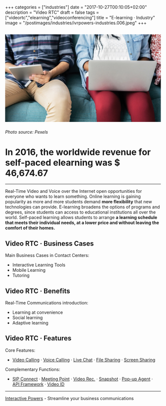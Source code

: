 +++
categories = ["industries"]
date = "2017-10-27T00:10:05+02:00"
description = "Video RTC"
draft = false
tags = ["videortc","elearning","videoconferencing"]
title = "E-learning · Industry"
image = "/postimages/industries/ivrpowers-industries.006.jpeg"
+++

![children with computers](/postimages/industries/ivrpowers-industries.006.jpeg)
-----------
###### Photo source: Pexels

# In 2016, the worldwide revenue for self-paced elearning was $ 46,674.67
---

Real-Time Video and Voice over the Internet open opportunities for everyone who wants to learn something. Online learning is gaining popularity as more and more students demand **more flexibility** that new technologies can provide. E-learning broadens the options of programs and degrees, since students can access to educational institutions all over the world. Self-paced learning allows students to arrange **a learning schedule that meets their individual needs, at a lower price and without leaving the comfort of their homes.**


## Video RTC · Business Cases

Main Business Cases in Contact Centers:

* Interactive Learning Tools
* Mobile Learning
* Tutoring


##	Video RTC · Benefits

Real-Time Communications introduction:

* Learning at convenience
* Social learning
* Adaptive learning


## Video RTC · Features

Core Features:

* [Video Calling](http://blog.ivrpowers.com/post/products/video-rtc-video-calling/) · [Voice Calling](http://blog.ivrpowers.com/post/products/video-rtc-voice-calling/) · [Live Chat](http://blog.ivrpowers.com/post/products/video-rtc-live-chat/) · [File Sharing](http://blog.ivrpowers.com/post/products/video-rtc-file-sharing/) · [Screen Sharing](http://blog.ivrpowers.com/post/products/video-rtc-screen-sharing/)

Complementary Functions:

* [SIP Connect](http://blog.ivrpowers.com/post/products/video-rtc-sip-connect/) ·  [Meeting Point](http://blog.ivrpowers.com/post/products/video-rtc-meeting-point/) · [Video Rec.](http://blog.ivrpowers.com/post/products/video-rtc-video-recording/) · [Snapshot](http://blog.ivrpowers.com/post/products/video-rtc-snapshot/) · [Pop-up Agent](http://blog.ivrpowers.com/post/products/video-rtc-pop-up-agent/) · [API Framework](http://blog.ivrpowers.com/post/products/video-rtc-api-framework/) · [Video ID](http://blog.ivrpowers.com/post/products/video-rtc-video-id/)

---
[Interactive Powers](http://www.ivrpowers.com/) - Streamline your business communications




